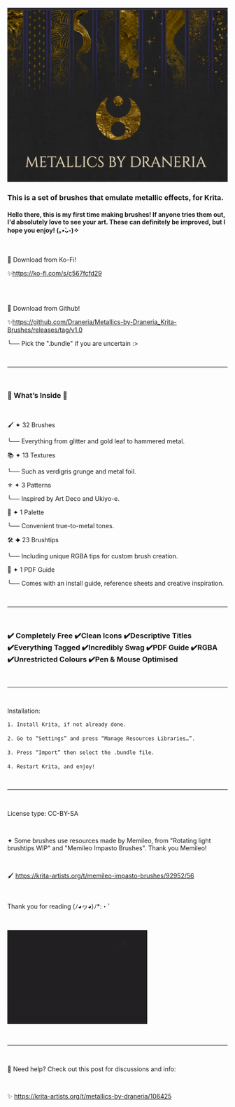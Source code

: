 ![Metallics by Draneria: Poster. Showcases 10 brushes of faux and real metallic effects](Poster%20Minimalist.png "Metallics Brush Set Poster")

### This is a set of brushes that emulate metallic effects, for Krita.



#### Hello there, this is my first time making brushes! If anyone tries them out, I'd absolutely love to see your art. These can definitely be improved, but I hope you enjoy! (｡•̀ᴗ-)✧

<br>

💜 Download from Ko-Fi!

✨https://ko-fi.com/s/c567fcfd29

<br>
<br>

💜 Download from Github! 

✨https://github.com/Draneria/Metallics-by-Draneria_Krita-Brushes/releases/tag/v1.0

╰── Pick the ".bundle" if you are uncertain :>

<br>
<hr>
<br>

### 🎁 What’s Inside 🎁

<br>

🖌️ ✦ 32 Brushes

╰── Everything from glitter and gold leaf to hammered metal.

📚 ✦ 13 Textures

╰── Such as verdigris grunge and metal foil.

⚜️ ✦ 3 Patterns

╰── Inspired by Art Deco and Ukiyo-e.

🎨 ✦ 1 Palette

╰── Convenient true-to-metal tones.

🛠 ✦ 23 Brushtips

╰── Including unique RGBA tips for custom brush creation.

📜 ✦ 1 PDF Guide

╰── Comes with an install guide, reference sheets and creative inspiration.


<br>
<hr>
<br>

### ✔️ Completely Free ✔️Clean Icons ✔️Descriptive Titles ✔️Everything Tagged ✔️Incredibly Swag ✔️PDF Guide ✔️RGBA ✔️Unrestricted Colours ✔️Pen & Mouse Optimised


<br>
<hr>
<br>

Installation:

    1. Install Krita, if not already done.
    
    2. Go to “Settings” and press “Manage Resources Libraries…”.
    
    3. Press “Import” then select the .bundle file.
    
    4. Restart Krita, and enjoy!
    
<br>
<hr>
<br>
    
License type: CC-BY-SA

<br>

✦ Some brushes use resources made by Memileo, from "Rotating light brushtips WIP" and "Memileo Impasto Brushes". Thank you Memileo!

<br>

🖌 https://krita-artists.org/t/memileo-impasto-brushes/92952/56

<br>

Thank you for reading (ﾉ◕ヮ◕)ﾉ*:・ﾟ

<br>

![Metallics Brush Set Demo GIF](Brush%20Example%20Gif.gif "Metallics Brush Set Demo")

<br>
<hr>
<br>
 
💜 Need help? Check out this post for discussions and info:

<br>

✨ https://krita-artists.org/t/metallics-by-draneria/106425

<br>
